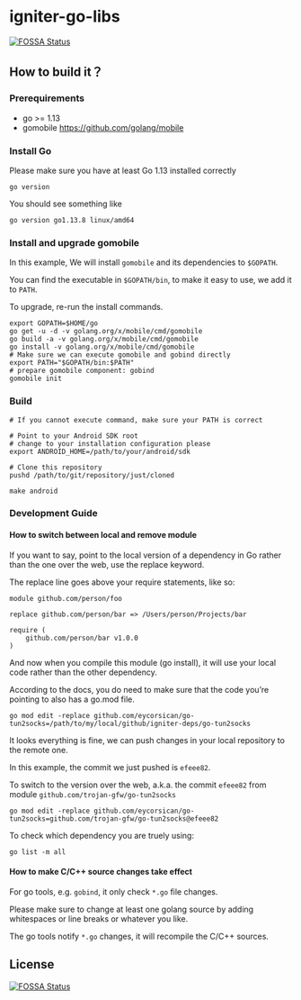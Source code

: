 # igniter-go-libs
[![FOSSA Status](https://app.fossa.com/api/projects/git%2Bgithub.com%2Fkangc666%2Ftrojan-go-libs.svg?type=shield)](https://app.fossa.com/projects/git%2Bgithub.com%2Fkangc666%2Ftrojan-go-libs?ref=badge_shield)


## How to build it？

### Prerequirements

* go >= 1.13
* gomobile https://github.com/golang/mobile

### Install Go

Please make sure you have at least Go 1.13 installed correctly

```shell
go version
```

You should see something like
```
go version go1.13.8 linux/amd64
```

### Install and upgrade gomobile

In this example, We will install `gomobile` and its dependencies to `$GOPATH`.

You can find the executable in `$GOPATH/bin`, to make it easy to use, we add it to `PATH`.

To upgrade, re-run the install commands.

```shell
export GOPATH=$HOME/go
go get -u -d -v golang.org/x/mobile/cmd/gomobile
go build -a -v golang.org/x/mobile/cmd/gomobile
go install -v golang.org/x/mobile/cmd/gomobile
# Make sure we can execute gomobile and gobind directly
export PATH="$GOPATH/bin:$PATH"
# prepare gomobile component: gobind
gomobile init
```

### Build

```shell
# If you cannot execute command, make sure your PATH is correct

# Point to your Android SDK root
# change to your installation configuration please
export ANDROID_HOME=/path/to/your/android/sdk

# Clone this repository
pushd /path/to/git/repository/just/cloned

make android
```

### Development Guide

#### How to switch between local and remove module

If you want to say, point to the local version of a dependency in Go rather than the one over the web, use the replace keyword.

The replace line goes above your require statements, like so:

```
module github.com/person/foo

replace github.com/person/bar => /Users/person/Projects/bar

require (
	github.com/person/bar v1.0.0
)

```

And now when you compile this module (go install), it will use your local code rather than the other dependency.

According to the docs, you do need to make sure that the code you’re pointing to also has a go.mod file.

```shell
go mod edit -replace github.com/eycorsican/go-tun2socks=/path/to/my/local/github/igniter-deps/go-tun2socks
```

It looks everything is fine, we can push changes in your local repository to the remote one.

In this example, the commit we just pushed is `efeee82`.

To switch to the version over the web, a.k.a. the commit `efeee82` from module `github.com/trojan-gfw/go-tun2socks`

```shell
go mod edit -replace github.com/eycorsican/go-tun2socks=github.com/trojan-gfw/go-tun2socks@efeee82
```

To check which dependency you are truely using:

```shell
go list -m all
```

#### How to make C/C++ source changes take effect

For go tools, e.g. `gobind`, it only check `*.go` file changes.

Please make sure to change at least one golang source by adding whitespaces or line breaks or whatever you like.

The go tools notify `*.go` changes, it will recompile the C/C++ sources.



## License
[![FOSSA Status](https://app.fossa.com/api/projects/git%2Bgithub.com%2Fkangc666%2Ftrojan-go-libs.svg?type=large)](https://app.fossa.com/projects/git%2Bgithub.com%2Fkangc666%2Ftrojan-go-libs?ref=badge_large)